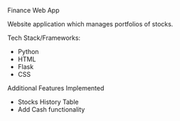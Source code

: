 Finance Web App

Website application which manages portfolios of stocks.

Tech Stack/Frameworks:

- Python
- HTML 
- Flask 
- CSS

Additional Features Implemented

- Stocks History Table
- Add Cash functionality
